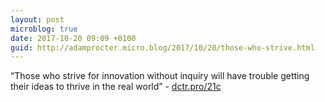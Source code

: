 ```yaml
---
layout: post
microblog: true
date: 2017-10-20 09:09 +0100
guid: http://adamprocter.micro.blog/2017/10/20/those-who-strive.html
---
```

“Those who strive for innovation without inquiry will have trouble getting their ideas to thrive in the real world” - [dctr.pro/21c](http://dctr.pro/21c)
